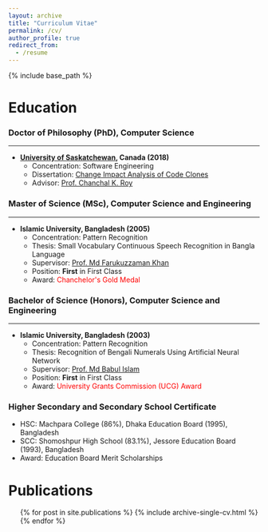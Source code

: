```yaml
---
layout: archive
title: "Curriculum Vitae"
permalink: /cv/
author_profile: true
redirect_from:
  - /resume
---
```


{% include base_path %}

Education
======
### <i class="fas fa-fw fa-graduation-cap"></i> Doctor of Philosophy (PhD), Computer Science
---
* <b><a href="https://www.cs.usask.ca/" target="_blank">University of Saskatchewan</a>, Canada (2018)</b>
    * Concentration: Software Engineering
    * Dissertation: <a href="https://harvest.usask.ca/handle/10388/11446" target="_blank">Change Impact Analysis of Code Clones</a>
    * Advisor: <a href="https://clones.usask.ca/" target="_blank">Prof. Chanchal K. Roy</a>
    
### <i class="fas fa-fw fa-graduation-cap"></i> Master of Science (MSc), Computer Science and Engineering
--- 
* <b>Islamic University, Bangladesh (2005)</b>
    * Concentration: Pattern Recognition
    * Thesis: Small Vocabulary Continuous Speech Recognition in Bangla Language
    * Supervisor: <a href="https://scholar.google.ca/citations?hl=en&user=inFThi0AAAAJ" target="_blank">Prof. Md Farukuzzaman Khan</a>
    * Position: <b>First</b> in First Class
    * Award: <span style="color: red;">Chanchelor's Gold Medal</span>

### <i class="fas fa-fw fa-graduation-cap"></i> Bachelor of Science (Honors), Computer Science and Engineering
--- 
* <b>Islamic University, Bangladesh (2003)</b>
    * Concentration: Pattern Recognition
    * Thesis: Recognition of Bengali Numerals Using Artificial Neural Network
    * Supervisor: <a href="https://www.researchgate.net/profile/Babul_Islam" target="_blank">Prof. Md Babul Islam</a>
    * Position: <b>First</b> in First Class
    * Award: <span style="color: red;">University Grants Commission (UCG) Award</span>

### <i class="fas fa-fw fa-graduation-cap"></i> Higher Secondary and Secondary School Certificate
* HSC: Machpara College (86%), Dhaka Education Board (1995), Bangladesh
* SCC: Shomoshpur High School (83.1%), Jessore Education Board (1993), Bangladesh
* Award: Education Board Merit Scholarships

<!--
Work experience
======
* Summer 2015: Research Assistant
  * Github University
  * Duties included: Tagging issues
  * Supervisor: Professor Git


* Fall 2015: Research Assistant
  * Github University
  * Duties included: Merging pull requests
  * Supervisor: Professor Hub
  

Skills
======
* Skill 1
* Skill 2
  * Sub-skill 2.1
  * Sub-skill 2.2
  * Sub-skill 2.3
* Skill 3
-->

Publications
======
  <ul>{% for post in site.publications %}
    {% include archive-single-cv.html %}
  {% endfor %}</ul>

<!--
Talks
======
  <ul>{% for post in site.talks %}
    {% include archive-single-talk-cv.html %}
  {% endfor %}</ul>
  
Teaching
======
  <ul>{% for post in site.teaching %}
    {% include archive-single-cv.html %}
  {% endfor %}</ul>

Service and leadership
======
* Currently signed in to 43 different slack teams
-->
